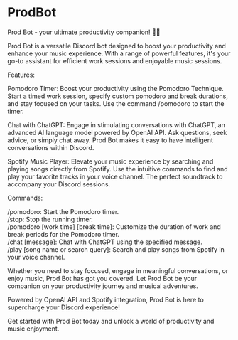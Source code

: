 # ProdBot
Prod Bot - your ultimate productivity companion! 🚀🎵


Prod Bot is a versatile Discord bot designed to boost your productivity and enhance your music experience. With a range of powerful features, it's your go-to assistant for efficient work sessions and enjoyable music sessions.

Features:

Pomodoro Timer: Boost your productivity using the Pomodoro Technique. Start a timed work session, specify custom pomodoro and break durations, and stay focused on your tasks. Use the command /pomodoro to start the timer.

Chat with ChatGPT: Engage in stimulating conversations with ChatGPT, an advanced AI language model powered by OpenAI API. Ask questions, seek advice, or simply chat away. Prod Bot makes it easy to have intelligent conversations within Discord.

Spotify Music Player: Elevate your music experience by searching and playing songs directly from Spotify. Use the intuitive commands to find and play your favorite tracks in your voice channel. The perfect soundtrack to accompany your Discord sessions.

Commands:

/pomodoro: Start the Pomodoro timer.  
/stop: Stop the running timer.  
/pomodoro [work time] [break time]: Customize the duration of work and break periods for the Pomodoro timer.  
/chat [message]: Chat with ChatGPT using the specified message.  
/play [song name or search query]: Search and play songs from Spotify in your voice channel.  

Whether you need to stay focused, engage in meaningful conversations, or enjoy music, Prod Bot has got you covered. Let Prod Bot be your companion on your productivity journey and musical adventures.

Powered by OpenAI API and Spotify integration, Prod Bot is here to supercharge your Discord experience!

Get started with Prod Bot today and unlock a world of productivity and music enjoyment.
